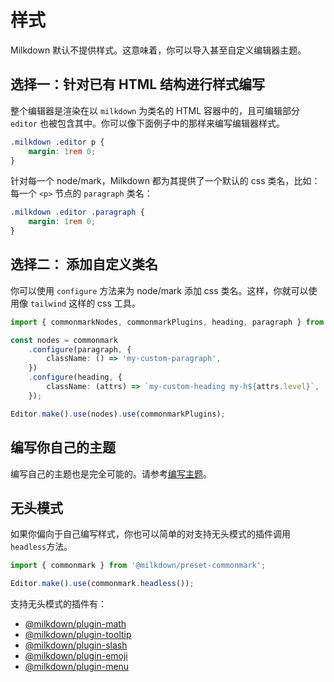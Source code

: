 # 样式

Milkdown 默认不提供样式。这意味着，你可以导入甚至自定义编辑器主题。

## 选择一：针对已有 HTML 结构进行样式编写

整个编辑器是渲染在以 `milkdown` 为类名的 HTML 容器中的，且可编辑部分 `editor` 也被包含其中。你可以像下面例子中的那样来编写编辑器样式。

```css
.milkdown .editor p {
    margin: 1rem 0;
}
```

针对每一个 node/mark，Milkdown 都为其提供了一个默认的 css 类名，比如：每一个 `<p>` 节点的 `paragraph` 类名：

```css
.milkdown .editor .paragraph {
    margin: 1rem 0;
}
```

## 选择二： 添加自定义类名

你可以使用 `configure` 方法来为 node/mark 添加 css 类名。这样，你就可以使用像 `tailwind` 这样的 css 工具。

```typescript
import { commonmarkNodes, commonmarkPlugins, heading, paragraph } from '@milkdown/preset-commonmark';

const nodes = commonmark
    .configure(paragraph, {
        className: () => 'my-custom-paragraph',
    })
    .configure(heading, {
        className: (attrs) => `my-custom-heading my-h${attrs.level}`,
    });

Editor.make().use(nodes).use(commonmarkPlugins);
```

## 编写你自己的主题

编写自己的主题也是完全可能的。请参考[编写主题](/zh-hans/writing-themes)。

## 无头模式

如果你偏向于自己编写样式，你也可以简单的对支持无头模式的插件调用`headless`方法。

```typescript
import { commonmark } from '@milkdown/preset-commonmark';

Editor.make().use(commonmark.headless());
```

支持无头模式的插件有：

-   [@milkdown/plugin-math](https://www.npmjs.com/package/@milkdown/plugin-math)
-   [@milkdown/plugin-tooltip](https://www.npmjs.com/package/@milkdown/plugin-tooltip)
-   [@milkdown/plugin-slash](https://www.npmjs.com/package/@milkdown/plugin-slash)
-   [@milkdown/plugin-emoji](https://www.npmjs.com/package/@milkdown/plugin-emoji)
-   [@milkdown/plugin-menu](https://www.npmjs.com/package/@milkdown/plugin-menu)
